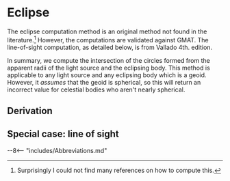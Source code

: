 # Eclipse
The eclipse computation method is an original method not found in the literature.[^1] However, the computations are validated against GMAT. The line-of-sight computation, as detailed below, is from Vallado 4th. edition.

In summary, we compute the intersection of the circles formed from the apparent radii of the light source and the eclipsing body. This method is applicable to any light source and any eclipsing body which is a geoid. However, it _assumes_ that the geoid is spherical, so this will return an incorrect value for celestial bodies who aren't nearly spherical.

## Derivation

## Special case: line of sight

[^1]: Surprisingly I could not find many references on how to compute this.

--8<-- "includes/Abbreviations.md"